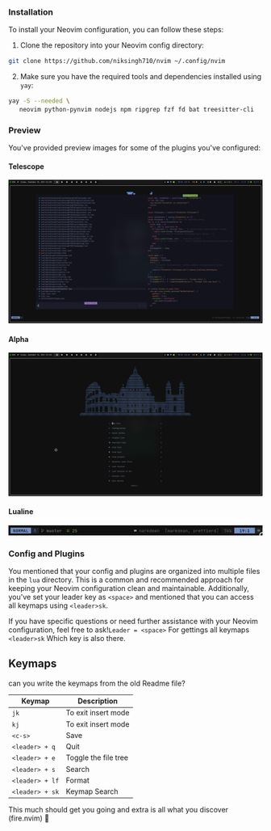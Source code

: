 ### Installation

To install your Neovim configuration, you can follow these steps:

1. Clone the repository into your Neovim config directory:

```bash
git clone https://github.com/niksingh710/nvim ~/.config/nvim
```

2. Make sure you have the required tools and dependencies installed using `yay`:

```bash
yay -S --needed \
   neovim python-pynvim nodejs npm ripgrep fzf fd bat treesitter-cli
```

### Preview

You've provided preview images for some of the plugins you've configured:

#### Telescope

![telescope](./extra/assets/telescope.png)

#### Alpha

![alpha](./extra/assets/alpha.png)

#### Lualine

![lualine](./extra/assets/lualine.png)

### Config and Plugins

You mentioned that your config and plugins are organized into multiple files in the `lua` directory. This is a common and recommended approach for keeping your Neovim configuration clean and maintainable. Additionally, you've set your leader key as `<space>` and mentioned that you can access all keymaps using `<leader>sk`.

If you have specific questions or need further assistance with your Neovim configuration, feel free to ask!`Leader = <space>`
For gettings all keymaps `<leader>sk`
Which key is also there.

## Keymaps

can you write the keymaps from the old Readme file?

| Keymap          | Description          |
| --------------- | -------------------- |
| `jk`            | To exit insert mode  |
| `kj`            | To exit insert mode  |
| `<c-s>`         | Save                 |
| `<leader> + q`  | Quit                 |
| `<leader> + e`  | Toggle the file tree |
| `<leader> + s`  | Search               |
| `<leader> + lf` | Format               |
| `<leader> + sk` | Keymap Search        |

This much should get you going and extra is all what you discover (fire.nvim) 
